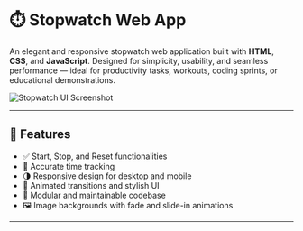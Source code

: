 # ⏱️ Stopwatch Web App

An elegant and responsive stopwatch web application built with **HTML**, **CSS**, and **JavaScript**. Designed for simplicity, usability, and seamless performance — ideal for productivity tasks, workouts, coding sprints, or educational demonstrations.

![Stopwatch UI Screenshot](public/img.jpg)

---

## 🚀 Features

- ✅ Start, Stop, and Reset functionalities
- 🎯 Accurate time tracking
- 🌗 Responsive design for desktop and mobile
- 🎨 Animated transitions and stylish UI
- 📁 Modular and maintainable codebase
- 🖼️ Image backgrounds with fade and slide-in animations

---

## 

